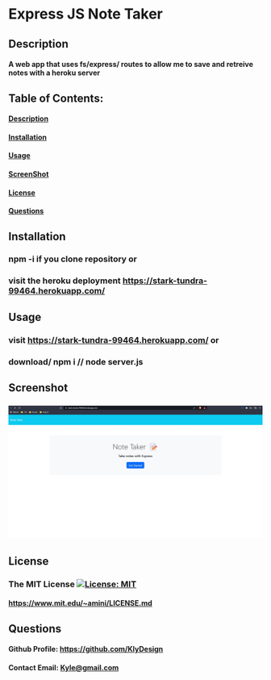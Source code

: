 # **Express JS Note Taker**

  ## Description
  ####  A web app that uses fs/express/ routes to allow me to save and retreive notes with a heroku server


  ## Table of Contents: 
  #### [Description](#description)
  #### [Installation](#installation)
  #### [Usage](#usage)
  #### [ScreenShot](#screenshot)
  #### [License](#license)
  #### [Questions](#questions)

  ## Installation
  ### npm -i if you clone repository or
  ### visit the heroku deployment https://stark-tundra-99464.herokuapp.com/

  ## Usage
  ### visit https://stark-tundra-99464.herokuapp.com/ or 
  ### download/ npm i // node server.js

  ## Screenshot
  ### ![Alt text](/public/assets/img/herokuPage.jpg?raw=true "Optional Title")

  ## License
  ### The MIT License  [![License: MIT](https://img.shields.io/badge/License-MIT-blue.svg)](https://opensource.org/licenses/MIT) 
  #### https://www.mit.edu/~amini/LICENSE.md
  

  ## Questions
  #### Github Profile: https://github.com/KlyDesign
  #### Contact Email: Kyle@gmail.com
  
